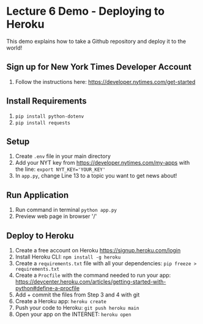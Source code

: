 # Lecture 6 Demo - Deploying to Heroku

This demo explains how to take a Github repository and deploy it to the world!

## Sign up for New York Times Developer Account
1. Follow the instructions here: https://developer.nytimes.com/get-started

## Install Requirements
1. `pip install python-dotenv`
2. `pip install requests`

## Setup
1. Create `.env` file in your main directory
2. Add your NYT key from https://developer.nytimes.com/my-apps with the line: `export NYT_KEY='YOUR_KEY'`
3. In `app.py`, change Line 13 to a topic you want to get news about!

## Run Application
1. Run command in terminal `python app.py`
2. Preview web page in browser '/'

## Deploy to Heroku
1. Create a free account on Heroku https://signup.heroku.com/login
2. Install Heroku CLI: `npm install -g heroku`
3. Create a `requirements.txt` file with all your dependencies: `pip freeze > requirements.txt`
4. Create a `Procfile` with the command needed to run your app: https://devcenter.heroku.com/articles/getting-started-with-python#define-a-procfile
5. Add + commit the files from Step 3 and 4 with git
5. Create a Heroku app: `heroku create`
6. Push your code to Heroku: `git push heroku main`
7. Open your app on the INTERNET: `heroku open`
